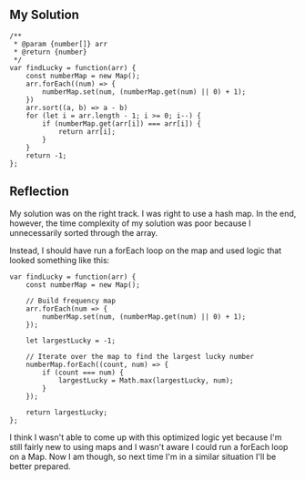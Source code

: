 ## My Solution

```
/**
 * @param {number[]} arr
 * @return {number}
 */
var findLucky = function(arr) {
    const numberMap = new Map();
    arr.forEach((num) => {
        numberMap.set(num, (numberMap.get(num) || 0) + 1);
    })
    arr.sort((a, b) => a - b)
    for (let i = arr.length - 1; i >= 0; i--) {
        if (numberMap.get(arr[i]) === arr[i]) {
            return arr[i];
        }
    }
    return -1;
};
```

## Reflection

My solution was on the right track. I was right to use a hash map. In the end, however, the time complexity of my solution was poor because I unnecessarily sorted through the array.

Instead, I should have run a forEach loop on the map and used logic that looked something like this:

```
var findLucky = function(arr) {
    const numberMap = new Map();

    // Build frequency map
    arr.forEach(num => {
        numberMap.set(num, (numberMap.get(num) || 0) + 1);
    });

    let largestLucky = -1;

    // Iterate over the map to find the largest lucky number
    numberMap.forEach((count, num) => {
        if (count === num) {
            largestLucky = Math.max(largestLucky, num);
        }
    });

    return largestLucky;
};
```

I think I wasn't able to come up with this optimized logic yet because I'm still fairly new to using maps and I wasn't aware I could run a forEach loop on a Map. Now I am though, so next time I'm in a similar situation I'll be better prepared.
